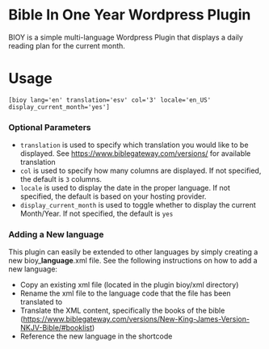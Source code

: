# Bible In One Year Wordpress Plugin
BIOY is a simple multi-language Wordpress Plugin that displays a daily reading plan for the current month.  

# Usage

`[bioy lang='en' translation='esv' col='3' locale='en_US' display_current_month='yes']`

### Optional Parameters

- `translation` is used to specify which translation you would like to be displayed.  See https://www.biblegateway.com/versions/ for available translation
- `col` is used to specify how many columns are displayed. If not specified, the default is `3` columns. 
- `locale` is used to display the date in the proper language. If not specified, the default is based on your hosting provider. 
- `display_current_month` is used to toggle whether to display the current Month/Year.  If not specified, the default is `yes`

### Adding a New language
This plugin can easily be extended to other languages by simply creating a new bioy_**language**.xml file. See the following instructions on how to add a new language:

- Copy an existing xml file (located in the plugin bioy/xml directory)
- Rename the xml file to the language code that the file has been translated to
- Translate the XML content, specifically the books of the bible (https://www.biblegateway.com/versions/New-King-James-Version-NKJV-Bible/#booklist)
- Reference the new language in the shortcode
